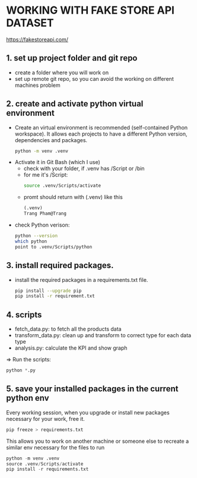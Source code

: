 # WORKING WITH FAKE STORE API DATASET
https://fakestoreapi.com/

## 1. set up project folder and git repo
- create a folder where you will work on
- set up remote git repo, so you can avoid the working on different machines problem

## 2. create and activate python virtual environment
- Create an virtual environment is recommended (self-contained Python workspace). It allows each projects to have a different Python version, dependencies and packages.
	```bash 
	python -m venv .venv
	```
- Activate it in Git Bash (which I use)
	- check with your folder, if .venv has /Script or /bin
	- for me it's /Script:	
		```bash	
		source .venv/Scripts/activate	
		```
	- promt should return with (.venv) like this	
		```markdown
		(.venv)
		Trang Pham@Trang
		```
- check Python verison: 
	```bash
	python --version
	which python
	point to .venv/Scripts/python
	```

## 3. install required packages.
- install the required packages in a requirements.txt file.
	```bash
	pip install --upgrade pip
	pip install -r requirement.txt
	```

## 4. scripts
- fetch_data.py: to fetch all the products data
- transform_data.py: clean up and transform to correct type for each data type
- analysis.py: calculate the KPI and show graph

=> Run the scripts:
```python
python *.py
```
## 5. save your installed packages in the current python env
Every working session, when you upgrade or install new packages necessary for your work, free it. 
```python
pip freeze > requirements.txt
```
This allows you to work on another machine or someone else to recreate a similar env necessary for the files to run
```python
python -m venv .venv
source .venv/Scripts/activate
pip install -r requirements.txt
```

